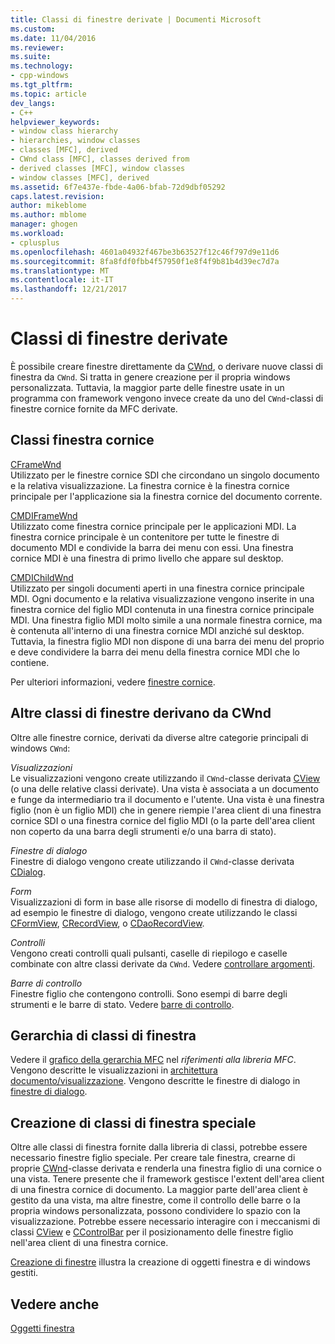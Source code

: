 ```yaml
---
title: Classi di finestre derivate | Documenti Microsoft
ms.custom: 
ms.date: 11/04/2016
ms.reviewer: 
ms.suite: 
ms.technology:
- cpp-windows
ms.tgt_pltfrm: 
ms.topic: article
dev_langs:
- C++
helpviewer_keywords:
- window class hierarchy
- hierarchies, window classes
- classes [MFC], derived
- CWnd class [MFC], classes derived from
- derived classes [MFC], window classes
- window classes [MFC], derived
ms.assetid: 6f7e437e-fbde-4a06-bfab-72d9dbf05292
caps.latest.revision: 
author: mikeblome
ms.author: mblome
manager: ghogen
ms.workload:
- cplusplus
ms.openlocfilehash: 4601a04932f467be3b63527f12c46f797d9e11d6
ms.sourcegitcommit: 8fa8fdf0fbb4f57950f1e8f4f9b81b4d39ec7d7a
ms.translationtype: MT
ms.contentlocale: it-IT
ms.lasthandoff: 12/21/2017
---
```

# <a name="derived-window-classes"></a>Classi di finestre derivate
È possibile creare finestre direttamente da [CWnd](../mfc/reference/cwnd-class.md), o derivare nuove classi di finestra da `CWnd`. Si tratta in genere creazione per il propria windows personalizzata. Tuttavia, la maggior parte delle finestre usate in un programma con framework vengono invece create da uno del `CWnd`-classi di finestre cornice fornite da MFC derivate.  
  
## <a name="frame-window-classes"></a>Classi finestra cornice  
 [CFrameWnd](../mfc/reference/cframewnd-class.md)  
 Utilizzato per le finestre cornice SDI che circondano un singolo documento e la relativa visualizzazione. La finestra cornice è la finestra cornice principale per l'applicazione sia la finestra cornice del documento corrente.  
  
 [CMDIFrameWnd](../mfc/reference/cmdiframewnd-class.md)  
 Utilizzato come finestra cornice principale per le applicazioni MDI. La finestra cornice principale è un contenitore per tutte le finestre di documento MDI e condivide la barra dei menu con essi. Una finestra cornice MDI è una finestra di primo livello che appare sul desktop.  
  
 [CMDIChildWnd](../mfc/reference/cmdichildwnd-class.md)  
 Utilizzato per singoli documenti aperti in una finestra cornice principale MDI. Ogni documento e la relativa visualizzazione vengono inserite in una finestra cornice del figlio MDI contenuta in una finestra cornice principale MDI. Una finestra figlio MDI molto simile a una normale finestra cornice, ma è contenuta all'interno di una finestra cornice MDI anziché sul desktop. Tuttavia, la finestra figlio MDI non dispone di una barra dei menu del proprio e deve condividere la barra dei menu della finestra cornice MDI che lo contiene.  
  
 Per ulteriori informazioni, vedere [finestre cornice](../mfc/frame-windows.md).  
  
## <a name="other-window-classes-derived-from-cwnd"></a>Altre classi di finestre derivano da CWnd  
 Oltre alle finestre cornice, derivati da diverse altre categorie principali di windows `CWnd`:  
  
 *Visualizzazioni*  
 Le visualizzazioni vengono create utilizzando il `CWnd`-classe derivata [CView](../mfc/reference/cview-class.md) (o una delle relative classi derivate). Una vista è associata a un documento e funge da intermediario tra il documento e l'utente. Una vista è una finestra figlio (non è un figlio MDI) che in genere riempie l'area client di una finestra cornice SDI o una finestra cornice del figlio MDI (o la parte dell'area client non coperto da una barra degli strumenti e/o una barra di stato).  
  
 *Finestre di dialogo*  
 Finestre di dialogo vengono create utilizzando il `CWnd`-classe derivata [CDialog](../mfc/reference/cdialog-class.md).  
  
 *Form*  
 Visualizzazioni di form in base alle risorse di modello di finestra di dialogo, ad esempio le finestre di dialogo, vengono create utilizzando le classi [CFormView](../mfc/reference/cformview-class.md), [CRecordView](../mfc/reference/crecordview-class.md), o [CDaoRecordView](../mfc/reference/cdaorecordview-class.md).  
  
 *Controlli*  
 Vengono creati controlli quali pulsanti, caselle di riepilogo e caselle combinate con altre classi derivate da `CWnd`. Vedere [controllare argomenti](../mfc/controls-mfc.md).  
  
 *Barre di controllo*  
 Finestre figlio che contengono controlli. Sono esempi di barre degli strumenti e le barre di stato. Vedere [barre di controllo](../mfc/control-bars.md).  
  
## <a name="window-class-hierarchy"></a>Gerarchia di classi di finestra  
 Vedere il [grafico della gerarchia MFC](../mfc/hierarchy-chart.md) nel *riferimenti alla libreria MFC*. Vengono descritte le visualizzazioni in [architettura documento/visualizzazione](../mfc/document-view-architecture.md). Vengono descritte le finestre di dialogo in [finestre di dialogo](../mfc/dialog-boxes.md).  
  
## <a name="creating-your-own-special-purpose-window-classes"></a>Creazione di classi di finestra speciale  
 Oltre alle classi di finestra fornite dalla libreria di classi, potrebbe essere necessario finestre figlio speciale. Per creare tale finestra, crearne di proprie [CWnd](../mfc/reference/cwnd-class.md)-classe derivata e renderla una finestra figlio di una cornice o una vista. Tenere presente che il framework gestisce l'extent dell'area client di una finestra cornice di documento. La maggior parte dell'area client è gestito da una vista, ma altre finestre, come il controllo delle barre o la propria windows personalizzata, possono condividere lo spazio con la visualizzazione. Potrebbe essere necessario interagire con i meccanismi di classi [CView](../mfc/reference/cview-class.md) e [CControlBar](../mfc/reference/ccontrolbar-class.md) per il posizionamento delle finestre figlio nell'area client di una finestra cornice.  
  
 [Creazione di finestre](../mfc/creating-windows.md) illustra la creazione di oggetti finestra e di windows gestiti.  
  
## <a name="see-also"></a>Vedere anche  
 [Oggetti finestra](../mfc/window-objects.md)

